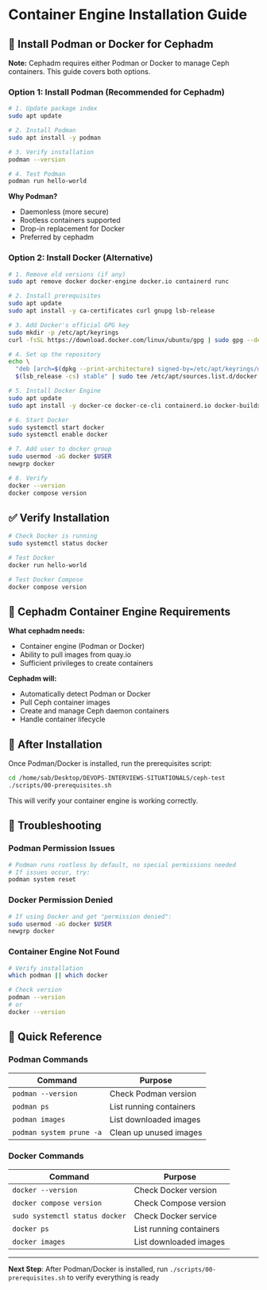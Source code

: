 # Container Engine Installation Guide

## 🐳 Install Podman or Docker for Cephadm

**Note:** Cephadm requires either Podman or Docker to manage Ceph containers. This guide covers both options.

### Option 1: Install Podman (Recommended for Cephadm)

```bash
# 1. Update package index
sudo apt update

# 2. Install Podman
sudo apt install -y podman

# 3. Verify installation
podman --version

# 4. Test Podman
podman run hello-world
```

**Why Podman?**
- Daemonless (more secure)
- Rootless containers supported
- Drop-in replacement for Docker
- Preferred by cephadm

### Option 2: Install Docker (Alternative)

```bash
# 1. Remove old versions (if any)
sudo apt remove docker docker-engine docker.io containerd runc

# 2. Install prerequisites
sudo apt update
sudo apt install -y ca-certificates curl gnupg lsb-release

# 3. Add Docker's official GPG key
sudo mkdir -p /etc/apt/keyrings
curl -fsSL https://download.docker.com/linux/ubuntu/gpg | sudo gpg --dearmor -o /etc/apt/keyrings/docker.gpg

# 4. Set up the repository
echo \
  "deb [arch=$(dpkg --print-architecture) signed-by=/etc/apt/keyrings/docker.gpg] https://download.docker.com/linux/ubuntu \
  $(lsb_release -cs) stable" | sudo tee /etc/apt/sources.list.d/docker.list > /dev/null

# 5. Install Docker Engine
sudo apt update
sudo apt install -y docker-ce docker-ce-cli containerd.io docker-buildx-plugin docker-compose-plugin

# 6. Start Docker
sudo systemctl start docker
sudo systemctl enable docker

# 7. Add user to docker group
sudo usermod -aG docker $USER
newgrp docker

# 8. Verify
docker --version
docker compose version
```

## ✅ Verify Installation

```bash
# Check Docker is running
sudo systemctl status docker

# Test Docker
docker run hello-world

# Test Docker Compose
docker compose version
```

## 🔧 Cephadm Container Engine Requirements

**What cephadm needs:**
- Container engine (Podman or Docker)
- Ability to pull images from quay.io
- Sufficient privileges to create containers

**Cephadm will:**
- Automatically detect Podman or Docker
- Pull Ceph container images
- Create and manage Ceph daemon containers
- Handle container lifecycle

## 🚀 After Installation

Once Podman/Docker is installed, run the prerequisites script:

```bash
cd /home/sab/Desktop/DEVOPS-INTERVIEWS-SITUATIONALS/ceph-test
./scripts/00-prerequisites.sh
```

This will verify your container engine is working correctly.

## 🐛 Troubleshooting

### Podman Permission Issues
```bash
# Podman runs rootless by default, no special permissions needed
# If issues occur, try:
podman system reset
```

### Docker Permission Denied
```bash
# If using Docker and get "permission denied":
sudo usermod -aG docker $USER
newgrp docker
```

### Container Engine Not Found
```bash
# Verify installation
which podman || which docker

# Check version
podman --version
# or
docker --version
```

## 📝 Quick Reference

### Podman Commands
| Command | Purpose |
|---------|---------|  
| `podman --version` | Check Podman version |
| `podman ps` | List running containers |
| `podman images` | List downloaded images |
| `podman system prune -a` | Clean up unused images |

### Docker Commands
| Command | Purpose |
|---------|---------|
| `docker --version` | Check Docker version |
| `docker compose version` | Check Compose version |
| `sudo systemctl status docker` | Check Docker service |
| `docker ps` | List running containers |
| `docker images` | List downloaded images |

---

**Next Step**: After Podman/Docker is installed, run `./scripts/00-prerequisites.sh` to verify everything is ready
